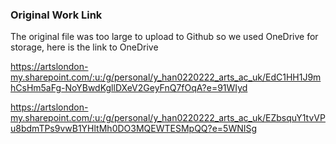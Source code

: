### Original Work Link
The original file was too large to upload to Github so we used OneDrive for storage, here is the link to OneDrive

https://artslondon-my.sharepoint.com/:u:/g/personal/y_han0220222_arts_ac_uk/EdC1HH1J9mhCsHm5aFg-NoYBwdKgllDXeV2GeyFnQ7fOqA?e=91WIyd

https://artslondon-my.sharepoint.com/:u:/g/personal/y_han0220222_arts_ac_uk/EZbsquY1tvVPu8bdmTPs9vwB1YHltMh0DO3MQEWTESMpQQ?e=5WNISg
